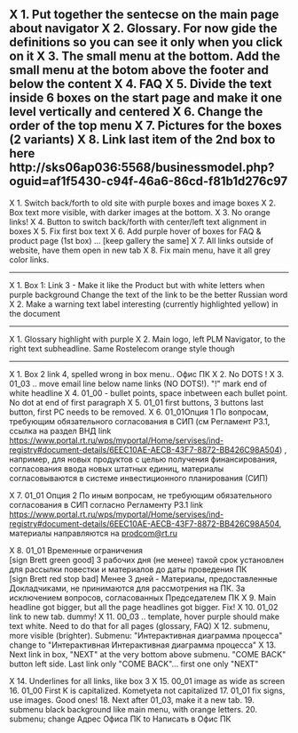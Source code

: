 X 1. Put together the sentecse on the main page about navigator
X 2. Glossary. For now gide the definitions so you can see it only when you click on it
X 3. The small menu at the bottom. Add the small menu at the botom above the footer and below the content
X 4. FAQ
X 5. Divide the text inside 6 boxes on the start page and make it one level vertically and centered
X 6. Change the order of the top menu
X 7. Pictures for the boxes (2 variants)
X 8. Link last item of the 2nd box to here http://sks06ap036:5568/businessmodel.php?oguid=af1f5430-c94f-46a6-86cd-f81b1d276c97
--------------------------------------------------------------


X 1. Switch back/forth to old site with purple boxes and image boxes
X 2. Box text more visible, with darker images at the bottom.
X 3. No orange links!
X 4. Button to switch back/forth with center/left text alignment in boxes
X 5. Fix first box text
X 6. Add purple hover of boxes for FAQ & product page (1st box) ... [keep gallery the same]
X 7. All links outside of website, have them open in new tab
X 8. Fix main menu, have it all grey color links.

--------------------------------------------------------------

X 1. Box 1: Link 3 - Make it like the Product but with white letters when purple background
Change the text of the link to be the better Russian word
X 2. Make a warning text label interesting (currently highlighted yellow) in the document


---------------------------------------------------------------

X 1. Glossary highlight with purple
X 2. Main logo, left PLM Navigator, to the right text subheadline. Same Rostelecom orange style though

---------------------------------------------------------------

X 1. Box 2 link 4, spelled wrong in box menu..  Офис ПК
X 2. No DOTS !
X 3. 01_03 .. move email line below name links (NO DOTS!). "!" mark end of white headline
X 4. 01_00 - bullet points, space inbetween each bullet point. No dot at end of first paragraph
X 5. 01_01 first buttons, 3 buttons last button, first PC needs to be removed.
X 6. 01_01Опция 1 По вопросам, 
требующим обязательного согласования в СИП (см Регламент Р3.1, ссылка на раздел ВНД 
link https://www.portal.rt.ru/wps/myportal/Home/servises/ind-registry#document-details/6EEC10AE-AECB-43F7-8872-BB426C98A504)
, например, для новых продуктов с целью получения финансирования, согласования ввода новых штатных единиц, материалы согласовываются в системе инвестиционного планирования (СИП)

X 7. 01_01 Опция 2 По иным вопросам, не требующим обязательного согласования в СИП согласно Регламенту Р3.1 link https://www.portal.rt.ru/wps/myportal/Home/servises/ind-registry#document-details/6EEC10AE-AECB-43F7-8872-BB426C98A504, материалы направляются на prodcom@rt.ru

X 8. 01_01 Временные ограничения   
    [sign Brett green good] 3 рабочих дня (не менее) такой срок установлен для рассылки повестки и материалов до даты проведения ПК  
    [sign Brett red stop bad] Менее 3 дней - Материалы, предоставленные Докладчиками, не принимаются для рассмотрения на ПК. За исключением вопросов, согласованных Председателем ПК
X 9. Main headline got bigger, but all the page headlines got bigger. Fix!
X 10. 01_02 link to new tab. dummy!
X 11. 00_03 .. template, hover purple should make text white. Need to do that for all pages (glossary, FAQ)
X 12. submenu, more visible (brighter). Submenu: "Интерактивная диаграмма процесса" change to "Интерактивная Интерактивная диаграмма процесса"
X 13. Next link in box, "NEXT" at the very bottom above submenu. "COME BACK" button left side. Last link only "COME BACK"... first one only "NEXT"

X 14. Underlines for all links, like box 3
X 15. 00_01 image as wide as screen
16. 01_00 First K is capitalized. Kometyeta not capitalized
17. 01_01 fix signs, use images. Good ones!
18. Next after 01_03, make it a new tab.
19. submenu black background like main menu, with orange letters.
20. submenu; change Адрес Офиса ПК to Написать в Офис ПК